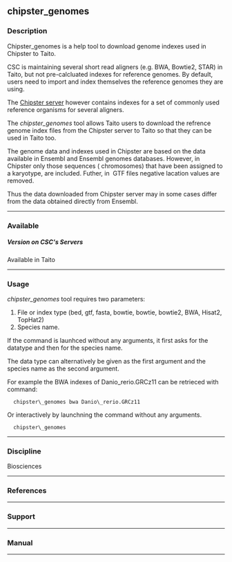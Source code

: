 ## chipster\_genomes

### Description

Chipster\_genomes is a help tool to download genome indexes used in Chipster to Taito.

CSC is maintaining several short read aligners (e.g. BWA, Bowtie2, STAR) in Taito, but not pre-calcluated indexes for reference genomes. By default, users need to import and index themselves the reference genomes they are using.

The [Chipster server](http://chipster.csc.fi) however contains indexes for a set of commonly used reference organisms for several aligners.

The _chipster\_genomes_ tool allows Taito users to download the refrence genome index files from the Chipster server to Taito so that they can be used in Taito too.

The genome data and indexes used in Chipster are based on the data available in Ensembl and Ensembl genomes databases. However, in Chipster only those sequences ( chromosomes) that have been assigned to a karyotype, are included. Futher, in  GTF files negative lacation values are removed.

Thus the data downloaded from Chipster server may in some cases differ from the data obtained directly from Ensembl.

* * *

### Available

##### Version on CSC's Servers

Available in Taito

* * *

### Usage

_chipster\_genomes_ tool requires two parameters:

1.  File or index type (bed, gtf, fasta, bowtie, bowtie, bowtie2, BWA, Hisat2, TopHat2)
2.  Species name.

If the command is launhced without any arguments, it first asks for the datatype and then for the species name.

The data type can alternatively be given as the first argument and the species name as the second argument.

For example the BWA indexes of Danio\_rerio.GRCz11 can be retrieced with command:

      chipster\_genomes bwa Danio\_rerio.GRCz11

Or interactively by launchning the command without any arguments.

      chipster\_genomes

* * *

### Discipline

Biosciences  

* * *

### References

* * *

### Support

* * *

### Manual

* * *